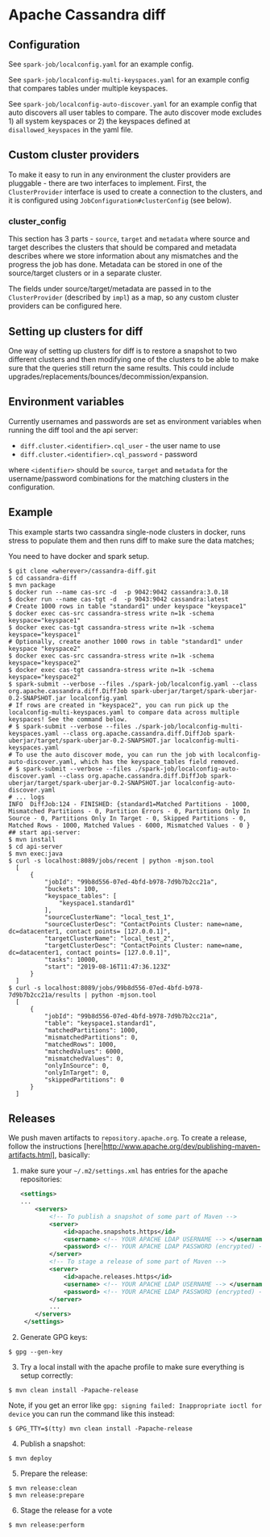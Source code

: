 # Apache Cassandra diff

## Configuration
See `spark-job/localconfig.yaml` for an example config.

See `spark-job/localconfig-multi-keyspaces.yaml` for an example config that compares tables under multiple keyspaces.

See `spark-job/localconfig-auto-discover.yaml` for an example config that auto discovers all user tables to compare. 
The auto discover mode excludes 1) all system keyspaces or 2) the keyspaces defined at `disallowed_keyspaces` in the yaml file.

## Custom cluster providers
To make it easy to run in any environment the cluster providers are pluggable - there are two interfaces to implement.
First, the `ClusterProvider` interface is used to create a connection to the clusters, and it is configured using
`JobConfiguration#clusterConfig` (see below).
### cluster_config
This section has 3 parts - `source`, `target` and `metadata` where source and target describes the clusters that should
be compared and metadata describes where we store information about any mismatches and the progress the job has done. 
Metadata can be stored in one of the source/target clusters or in a separate cluster.

The fields under source/target/metadata are passed in to the `ClusterProvider` (described by `impl`) as a map, so any
custom cluster providers can be configured here.

## Setting up clusters for diff
One way of setting up clusters for diff is to restore a snapshot to two different clusters and then modifying one 
of the clusters to be able to make sure that the queries still return the same results. This could include 
upgrades/replacements/bounces/decommission/expansion. 

## Environment variables
Currently usernames and passwords are set as environment variables when running the diff tool and the api server:

* `diff.cluster.<identifier>.cql_user` - the user name to use
* `diff.cluster.<identifier>.cql_password` - password

where `<identifier>` should be `source`, `target` and `metadata` for the username/password combinations for the
matching clusters in the configuration.

## Example
This example starts two cassandra single-node clusters in docker, runs stress to populate them and then runs diff 
to make sure the data matches;

You need to have docker and spark setup.

```shell script
$ git clone <wherever>/cassandra-diff.git
$ cd cassandra-diff
$ mvn package
$ docker run --name cas-src -d  -p 9042:9042 cassandra:3.0.18
$ docker run --name cas-tgt -d  -p 9043:9042 cassandra:latest
# Create 1000 rows in table "standard1" under keyspace "keyspace1"
$ docker exec cas-src cassandra-stress write n=1k -schema keyspace="keyspace1"
$ docker exec cas-tgt cassandra-stress write n=1k -schema keyspace="keyspace1"
# Optionally, create another 1000 rows in table "standard1" under keyspace "keyspace2"
$ docker exec cas-src cassandra-stress write n=1k -schema keyspace="keyspace2"
$ docker exec cas-tgt cassandra-stress write n=1k -schema keyspace="keyspace2"
$ spark-submit --verbose --files ./spark-job/localconfig.yaml --class org.apache.cassandra.diff.DiffJob spark-uberjar/target/spark-uberjar-0.2-SNAPSHOT.jar localconfig.yaml
# If rows are created in "keyspace2", you can run pick up the localconfig-multi-keyspaces.yaml to compare data across multiple keyspaces! See the command below.
# $ spark-submit --verbose --files ./spark-job/localconfig-multi-keyspaces.yaml --class org.apache.cassandra.diff.DiffJob spark-uberjar/target/spark-uberjar-0.2-SNAPSHOT.jar localconfig-multi-keyspaces.yaml
# To use the auto discover mode, you can run the job with localconfig-auto-discover.yaml, which has the keyspace_tables field removed. 
# $ spark-submit --verbose --files ./spark-job/localconfig-auto-discover.yaml --class org.apache.cassandra.diff.DiffJob spark-uberjar/target/spark-uberjar-0.2-SNAPSHOT.jar localconfig-auto-discover.yaml
# ... logs
INFO  DiffJob:124 - FINISHED: {standard1=Matched Partitions - 1000, Mismatched Partitions - 0, Partition Errors - 0, Partitions Only In Source - 0, Partitions Only In Target - 0, Skipped Partitions - 0, Matched Rows - 1000, Matched Values - 6000, Mismatched Values - 0 }
## start api-server:
$ mvn install
$ cd api-server
$ mvn exec:java
$ curl -s localhost:8089/jobs/recent | python -mjson.tool
  [
      {
          "jobId": "99b8d556-07ed-4bfd-b978-7d9b7b2cc21a",
          "buckets": 100,
          "keyspace_tables": [
              "keyspace1.standard1"
          ],
          "sourceClusterName": "local_test_1",
          "sourceClusterDesc": "ContactPoints Cluster: name=name, dc=datacenter1, contact points= [127.0.0.1]",
          "targetClusterName": "local_test_2",
          "targetClusterDesc": "ContactPoints Cluster: name=name, dc=datacenter1, contact points= [127.0.0.1]",
          "tasks": 10000,
          "start": "2019-08-16T11:47:36.123Z"
      }
  ]
$ curl -s localhost:8089/jobs/99b8d556-07ed-4bfd-b978-7d9b7b2cc21a/results | python -mjson.tool
  [
      {
          "jobId": "99b8d556-07ed-4bfd-b978-7d9b7b2cc21a",
          "table": "keyspace1.standard1",
          "matchedPartitions": 1000,
          "mismatchedPartitions": 0,
          "matchedRows": 1000,
          "matchedValues": 6000,
          "mismatchedValues": 0,
          "onlyInSource": 0,
          "onlyInTarget": 0,
          "skippedPartitions": 0
      }
  ]

```
## Releases
We push maven artifacts to `repository.apache.org`. To create a release, follow the instructions
[here|http://www.apache.org/dev/publishing-maven-artifacts.html], basically:

1. make sure your `~/.m2/settings.xml` has entries for the apache repositories:
   ```xml
   <settings>
   ...
       <servers>
           <!-- To publish a snapshot of some part of Maven -->
           <server>
               <id>apache.snapshots.https</id>
               <username> <!-- YOUR APACHE LDAP USERNAME --> </username>
               <password> <!-- YOUR APACHE LDAP PASSWORD (encrypted) --> </password>
           </server>
           <!-- To stage a release of some part of Maven -->
           <server>
               <id>apache.releases.https</id>
               <username> <!-- YOUR APACHE LDAP USERNAME --> </username>
               <password> <!-- YOUR APACHE LDAP PASSWORD (encrypted) --> </password>
           </server>
           ...
       </servers>
    </settings>
   ```
2. Generate GPG keys:
  ```shell script
$ gpg --gen-key
  ```

3. Try a local install with the apache profile to make sure everything is setup correctly:
  ```shell script
$ mvn clean install -Papache-release
  ```
  Note, if you get an error like `gpg: signing failed: Inappropriate ioctl for device` you can run the command like
  this instead:
  ```shell script
$ GPG_TTY=$(tty) mvn clean install -Papache-release
  ```

4. Publish a snapshot:
  ```shell script
$ mvn deploy
  ```

5. Prepare the release:
  ```shell script
$ mvn release:clean
$ mvn release:prepare
  ```

6. Stage the release for a vote
  ```shell script
$ mvn release:perform
  ```
